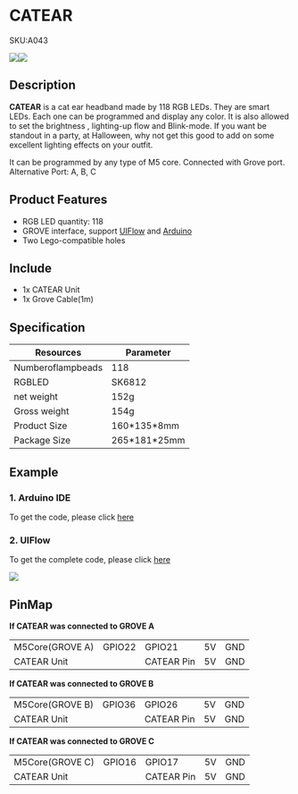# CATEAR

<el-tag effect="plain">SKU:A043</el-tag>

<div class="product_pic"><img src="assets/img/product_pics/unit/unit_catear_01.webp"><img src="assets/img/product_pics/unit/unit_catear_02.webp"></div>

## Description

**CATEAR** is a cat ear headband made by 118 RGB LEDs. They are smart LEDs. Each one can be programmed and display any color. It is also allowed to set the brightness , lighting-up flow and Blink-mode.
If you want be standout in a party, at Halloween, why not get this good to add on some excellent lighting effects on your outfit.

It can be programmed by any type of M5 core. Connected with Grove port.
Alternative Port: A, B, C

## Product Features

-  RGB LED quantity: 118
- GROVE interface, support [UIFlow](http://flow.m5stack.com) and [Arduino](http://www.arduino.cc)
- Two Lego-compatible holes

## Include

- 1x CATEAR Unit
- 1x Grove Cable(1m)

## Specification
   
<table class="table-1">
    <thead>
      <tr>
         <th>Resources</th>
         <th>Parameter</th>
      </tr>
    </thead>
    <tbody>
      <tr>
         <td>Numberoflampbeads</td>
         <td>118</td>
      </tr>
      <tr>
         <td>RGBLED</td>
         <td>SK6812</td>
      </tr>
      <tr>
         <td>net weight</td>
         <td>152g</td>
      </tr>
      <tr>
         <td>Gross weight</td>
         <td>154g</td>
      </tr>
      <tr>
         <td>Product Size</td>
         <td>160*135*8mm</td>
      </tr>
      <tr>
         <td>Package Size</td>
         <td>265*181*25mm</td>
      </tr>
    </tbody>
</table>

## Example

### 1. Arduino IDE

To get the code, please click [here](https://github.com/m5stack/M5Stack/tree/master/examples/Unit/CATEAR_SK6812)

### 2. UIFlow

To get the complete code, please click [here](https://github.com/m5stack/M5-ProductExampleCodes/tree/master/Unit/CATEAR/UIFlow)

<img src="assets/img/product_pics/unit/unit_example/CATEAR/example_unit_catear_01.webp">

## PinMap

**If CATEAR was connected to GROVE A**

<table>
 <tr><td>M5Core(GROVE A)</td><td>GPIO22</td><td>GPIO21</td><td>5V</td><td>GND</td></tr>
 <tr><td>CATEAR Unit</td><td> </td><td>CATEAR Pin</td><td>5V</td><td>GND</td></tr>
</table>

**If CATEAR was connected to GROVE B**

<table>
<tr><td>M5Core(GROVE B)</td><td>GPIO36</td><td>GPIO26</td><td>5V</td><td>GND</td></tr>
 <tr><td>CATEAR Unit</td><td> </td><td>CATEAR Pin</td><td>5V</td><td>GND</td></tr>
</table>

**If CATEAR was connected to GROVE C**

<table>
<tr><td>M5Core(GROVE C)</td><td>GPIO16</td><td>GPIO17</td><td>5V</td><td>GND</td></tr>
 <tr><td>CATEAR Unit</td><td> </td><td>CATEAR Pin</td><td>5V</td><td>GND</td></tr>
</table>

<script>

   var purchase_link = 'https://m5stack.com/collections/m5-unit/products/m5stack-official-cute-cat-ears-acrylic';

   anchor_search(purchase_link);
   scrollFunc();

</script>